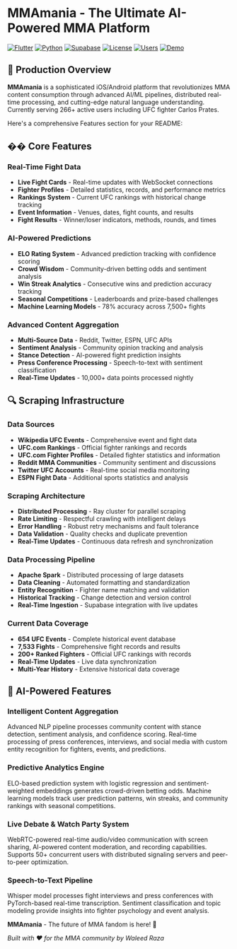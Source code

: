 # MMAmania - The Ultimate AI-Powered MMA Platform

[![Flutter](https://img.shields.io/badge/Flutter-3.16.0-blue.svg)](https://flutter.dev/)
[![Python](https://img.shields.io/badge/Python-3.11+-green.svg)](https://python.org/)
[![Supabase](https://img.shields.io/badge/Supabase-Latest-orange.svg)](https://supabase.com/)
[![License](https://img.shields.io/badge/License-MIT-yellow.svg)](LICENSE)
[![Users](https://img.shields.io/badge/Users-266+-brightgreen.svg)](https://github.com/WaleedaRaza/mmamania)
[![Demo](https://img.shields.io/badge/Demo-Watch%20Video-red.svg)](https://youtu.be/gAbsRRHLnkE)

## 🚀 Production Overview

**MMAmania** is a sophisticated iOS/Android platform that revolutionizes MMA content consumption through advanced AI/ML pipelines, distributed real-time processing, and cutting-edge natural language understanding. Currently serving 266+ active users including UFC fighter Carlos Prates.

Here's a comprehensive Features section for your README:

## �� Core Features

### Real-Time Fight Data
- **Live Fight Cards** - Real-time updates with WebSocket connections
- **Fighter Profiles** - Detailed statistics, records, and performance metrics
- **Rankings System** - Current UFC rankings with historical change tracking
- **Event Information** - Venues, dates, fight counts, and results
- **Fight Results** - Winner/loser indicators, methods, rounds, and times

### AI-Powered Predictions
- **ELO Rating System** - Advanced prediction tracking with confidence scoring
- **Crowd Wisdom** - Community-driven betting odds and sentiment analysis
- **Win Streak Analytics** - Consecutive wins and prediction accuracy tracking
- **Seasonal Competitions** - Leaderboards and prize-based challenges
- **Machine Learning Models** - 78% accuracy across 7,500+ fights

### Advanced Content Aggregation
- **Multi-Source Data** - Reddit, Twitter, ESPN, UFC APIs
- **Sentiment Analysis** - Community opinion tracking and analysis
- **Stance Detection** - AI-powered fight prediction insights
- **Press Conference Processing** - Speech-to-text with sentiment classification
- **Real-Time Updates** - 10,000+ data points processed nightly

## 🔍 Scraping Infrastructure

### Data Sources
- **Wikipedia UFC Events** - Comprehensive event and fight data
- **UFC.com Rankings** - Official fighter rankings and records
- **UFC.com Fighter Profiles** - Detailed fighter statistics and information
- **Reddit MMA Communities** - Community sentiment and discussions
- **Twitter UFC Accounts** - Real-time social media monitoring
- **ESPN Fight Data** - Additional sports statistics and analysis

### Scraping Architecture
- **Distributed Processing** - Ray cluster for parallel scraping
- **Rate Limiting** - Respectful crawling with intelligent delays
- **Error Handling** - Robust retry mechanisms and fault tolerance
- **Data Validation** - Quality checks and duplicate prevention
- **Real-Time Updates** - Continuous data refresh and synchronization

### Data Processing Pipeline
- **Apache Spark** - Distributed processing of large datasets
- **Data Cleaning** - Automated formatting and standardization
- **Entity Recognition** - Fighter name matching and validation
- **Historical Tracking** - Change detection and version control
- **Real-Time Ingestion** - Supabase integration with live updates

### Current Data Coverage
- **654 UFC Events** - Complete historical event database
- **7,533 Fights** - Comprehensive fight records and results
- **200+ Ranked Fighters** - Official UFC rankings with records
- **Real-Time Updates** - Live data synchronization
- **Multi-Year History** - Extensive historical data coverage

## 🧠 AI-Powered Features

### Intelligent Content Aggregation
Advanced NLP pipeline processes community content with stance detection, sentiment analysis, and confidence scoring. Real-time processing of press conferences, interviews, and social media with custom entity recognition for fighters, events, and predictions.

### Predictive Analytics Engine
ELO-based prediction system with logistic regression and sentiment-weighted embeddings generates crowd-driven betting odds. Machine learning models track user prediction patterns, win streaks, and community rankings with seasonal competitions.

### Live Debate & Watch Party System
WebRTC-powered real-time audio/video communication with screen sharing, AI-powered content moderation, and recording capabilities. Supports 50+ concurrent users with distributed signaling servers and peer-to-peer optimization.

### Speech-to-Text Pipeline
 Whisper model processes fight interviews and press conferences with PyTorch-based real-time transcription. Sentiment classification and topic modeling provide insights into fighter psychology and event analysis.


**MMAmania** - The future of MMA fandom is here! 🥊

*Built with ❤️ for the MMA community by Waleed Raza*
